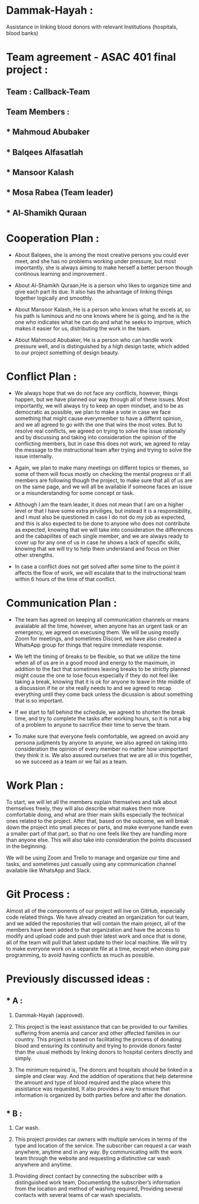 # Dammak-Hayah :

Assistance in linking blood donors with relevant Institutions  (hospitals, blood banks)

# Team agreement - ASAC 401 final project :

## Team : Callback-Team 

## Team Members :

## * Mahmoud Abubaker
## * Balqees Alfasatlah 
## * Mansoor Kalash
## * Mosa Rabea (Team leader)
## * Al-Shamikh Quraan



# Cooperation Plan :

* About Balqees, she is among the most creative persons you could ever meet, and she has no problems working under pressure, but most importantly, she is always aiming to make herself a better person though continous learning and improvement .

* About Al-Shamikh Quraan,He is a person who likes to organize time and give each part its due.
It also has the advantage of linking things together logically and smoothly.

* About Mansoor Kalash, He is a person who knows what he excels at, so his path is luminous and no one knows where he is going, and he is the one who indicates what he can do and what he seeks to improve, which makes it easier for us, distributing the work in the team.

* About Mahmoud Abubaker, 
He is a person who can handle work pressure well, and is distinguished by a high design taste, which added to our project something of design beauty.

# Conflict Plan :

* We always hope that we do not face any conflicts, however, things happen, but we have planned our way through all of these issues. Most importantly, we will always try to keep an open mindset, and to be as democratic as possible, we plan to make a vote in case we face something that might cause everymember to have a differnt opinion, and we all agreed to go with the one that wins the most votes. But to resolve real conflicts, we agreed on trying to solve the issue rationally and by discussing and taking into consideration the opinion of the conflicting members, but in case this does not work, we agreed to relay the message to the instructional team after trying and trying to solve the issue internally.

* Again, we plan to make many meetings on differnt topics or themes, so some of them will focus mostly on checking the mental progress or if all members are following though the project, to make sure that all of us are on the same page, and we will all be available if someone faces an issue or a misunderstanding for some concept or task.

* Although I am the team leader, it does not mean that I am on a higher level or that I have some extra priviliges, but instead it is a responsibility, and I must also be questioned in case I do not do my job as expected, and this is also expected to be done to anyone who does not contribute as expected, knowing that we will take into consideration the differences and the cabapilites of each single member, and we are always ready to cover up for any one of us in case he shows a lack of specific skills, knowing that we will try to help them understand and focus on thier other strengths.

* In case a conflict does not get solved after some time to the point it affects the flow of work, we will escalate that to the instructional team within 6 hours of the time of that conflict.


# Communication Plan :

* The team has agreed on keeping all communication channels or means avaialable all the time, however, when anyone has an urgent task or an emergency, we agreed on execusing them. We will be using mostly Zoom for meetings, and sometimes Discord, we have also created a WhatsApp group for things that require immediate response.

* We left the timing of breaks to be flexible, so that we utilize the time when all of us are in a good mood and energy to the maximum, in addition to the fact that sometimes leaving breaks to be strictly planned might couse the one to lose focus especially if they do not feel like taking a break, knowing that it is ok for anyone to leave in thte middle of a discussion if he or she really needs to and we agreed to recap everything until they come back unless the dicussion is about something that is so important.

* If we start to fall behind the schedule, we agreed to shorten the break time, and try to complete the tasks after working hours, so it is not a big of a problem to anyone to sacrifice their time to serve the team.

* To make sure that everyone feels comfortable, we agreed on avoid any persona judjments by anyone to anyone, we also agreed on taking into consideration the opinion of every member no matter how unimportant they think it is. We also assured ourselves that we are all in this together, so we succeed as a team or we fail as a team.

# Work Plan :

To start, we will let all the members explain themselves and talk about themselves freely, they will also describe what makes them more comfortable doing, and what are thier main skills especially the technical ones related to the project. After that, based on the outcome, we will break down the project into small pieces or parts, and make everyone handle even a smaller part of that part, so that no one feels like they are handling more than anyone else. This will also take into consideration the points discussed in the beginning.

We will be using Zoom and Trello to manage and organize our time and tasks, and sometimes just casually using any communication channel available like WhatsApp and Slack.

# Git Process :

Almost all of the components of our project will live on GitHub, especially code related things. We have already created an organization for out team, and we added the repositories that will contain the main project, all of the members have been added to that organization and have the access to modify and upload code and push thier latest work and once that is done, all of the team will pull that latest update to their local machine. We will try to make everyone work on a separate file at a time, except when doing pair programming, to avoid having conflicts as much as possible.


# Previously discussed ideas :

## * A :

1. Dammak-Hayah (approved).

2. This project is the least assistance that can be provided to our families suffering from anemia and cancer and other affected families in our country.
This project is based on facilitating the process of donating blood and ensuring its continuity and trying to provide donors faster than the usual methods by linking donors to hospital centers directly and simply.

3. The minimum required is, The donors and hospitals should be linked in a simple and clear way.
And the addition of operations that help determine the amount and type of blood required and the place where this assistance was requested,
It also provides a way to ensure that information is organized by both parties before and after the donation.


## * B : 

1. Car wash.

2. This project provides car owners with multiple services in terms of the type and location of the service.
The subscriber can request a car wash anywhere, anytime and in any way.
By communicating with the work team through the website and requesting a distinctive car wash anywhere and anytime.

3. Providing direct contact by connecting the subscriber with a distinguished work team,
Documenting the subscriber’s information from the location and method of washing required,
Providing several contacts with several teams of car wash specialists.